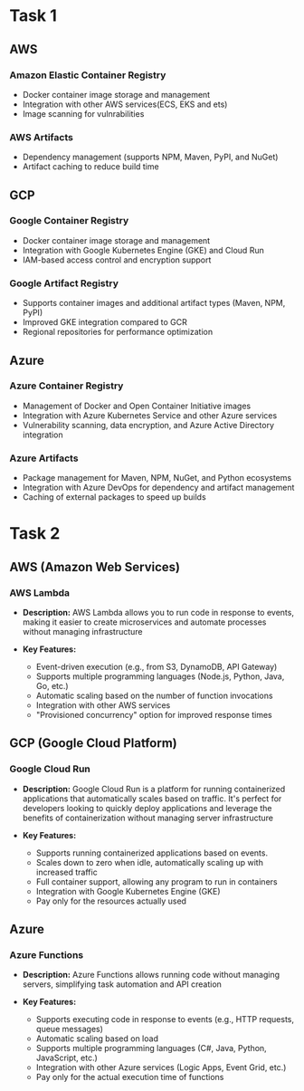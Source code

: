 # Task 1

## AWS

### Amazon Elastic Container Registry

- Docker container image storage and management
- Integration with other AWS services(ECS, EKS and ets)
- Image scanning for vulnrabilities

### AWS Artifacts

- Dependency management (supports NPM, Maven, PyPI, and NuGet) 
- Artifact caching to reduce build time

## GCP

### Google Container  Registry

- Docker container image storage and management
- Integration with Google Kubernetes Engine (GKE) and Cloud Run
- IAM-based access control and encryption support

### Google Artifact Registry

- Supports container images and additional artifact types (Maven, NPM, PyPI)
- Improved GKE integration compared to GCR
- Regional repositories for performance optimization

## Azure

### Azure Container Registry

- Management of Docker and Open Container Initiative images
- Integration with Azure Kubernetes Service and other Azure services
- Vulnerability scanning, data encryption, and Azure Active Directory integration

### Azure Artifacts

- Package management for Maven, NPM, NuGet, and Python ecosystems
- Integration with Azure DevOps for dependency and artifact management
- Caching of external packages to speed up builds

# Task 2


## AWS (Amazon Web Services)

### AWS Lambda

- **Description:** AWS Lambda allows you to run code in response to events, making it easier to create microservices and automate processes without managing infrastructure

- **Key Features:**
  - Event-driven execution (e.g., from S3, DynamoDB, API Gateway)
  - Supports multiple programming languages (Node.js, Python, Java, Go, etc.)
  - Automatic scaling based on the number of function invocations
  - Integration with other AWS services
  - "Provisioned concurrency" option for improved response times

## GCP (Google Cloud Platform)

### Google Cloud Run

- **Description:** Google Cloud Run is a platform for running containerized applications that automatically scales based on traffic. It's perfect for developers looking to quickly deploy applications and leverage the benefits of containerization without managing server infrastructure

- **Key Features:**
  - Supports running containerized applications based on events.
  - Scales down to zero when idle, automatically scaling up with increased traffic
  - Full container support, allowing any program to run in containers
  - Integration with Google Kubernetes Engine (GKE)
  - Pay only for the resources actually used

## Azure

### Azure Functions

- **Description:** Azure Functions allows running code without managing servers, simplifying task automation and API creation

- **Key Features:**
  - Supports executing code in response to events (e.g., HTTP requests, queue messages)
  - Automatic scaling based on load
  - Supports multiple programming languages (C#, Java, Python, JavaScript, etc.)
  - Integration with other Azure services (Logic Apps, Event Grid, etc.)
  - Pay only for the actual execution time of functions